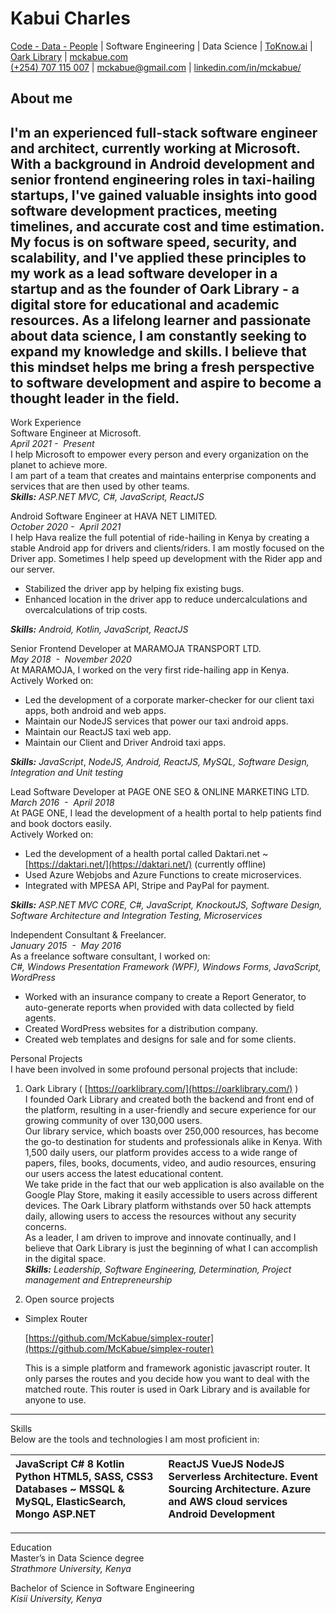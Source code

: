 # Kabui Charles  
<u>Code - Data - People</u> | Software Engineering | Data Science | [ToKnow.ai](https://toknow.ai/) | [Oark Library](https://oarklibrary.com/) | [mckabue.com](https://mckabue.com/)
<br/>[(+254) 707 115 007](tel:+254707115007) | [mckabue@gmail.com](mailto:mckabue@gmail.com) | [linkedin.com/in/mckabue/](https://www.linkedin.com/in/mckabue/)

## About me  
I'm an experienced full-stack software engineer and architect, currently working at Microsoft. With a background in Android development and senior frontend engineering roles in taxi-hailing startups, I've gained valuable insights into good software development practices, meeting timelines, and accurate cost and time estimation. My focus is on software speed, security, and scalability, and I've applied these principles to my work as a lead software developer in a startup and as the founder of Oark Library \- a digital store for educational and academic resources. As a lifelong learner and passionate about data science, I am constantly seeking to expand my knowledge and skills. I believe that this mindset helps me bring a fresh perspective to software development and aspire to become a thought leader in the field.  
---

Work Experience   
Software Engineer at Microsoft.   
*April 2021 -  Present*  
I help Microsoft to empower every person and every organization on the planet to achieve more.  
I am part of a team that creates and maintains enterprise components and services that are then used by other teams.  
***Skills:** ASP.NET MVC, C\#, JavaScript, ReactJS*

Android Software Engineer at HAVA NET LIMITED.   
*October 2020 -  April 2021*  
I help Hava realize the full potential of ride-hailing in Kenya by creating a stable Android app for drivers and clients/riders. I am mostly focused on the Driver app. Sometimes I help speed up development with the Rider app and our server.

* Stabilized the driver app by helping fix existing bugs.  
* Enhanced location in the driver app to reduce undercalculations and overcalculations of trip costs.

***Skills:** Android, Kotlin, JavaScript, ReactJS*

Senior Frontend Developer at MARAMOJA TRANSPORT LTD.   
*May 2018  -  November 2020*  
At MARAMOJA, I worked on the very first ride-hailing app in Kenya.  
Actively Worked on:

* Led the development of a corporate marker-checker for our client taxi apps, both android and web apps.  
* Maintain our NodeJS services that power our taxi android apps.  
* Maintain our ReactJS taxi web app.  
* Maintain our Client and Driver Android taxi apps.

***Skills:** JavaScript*, *NodeJS, Android, ReactJS, MySQL, Software Design, Integration and Unit testing*

Lead Software Developer at PAGE ONE SEO & ONLINE MARKETING LTD.   
*March 2016  -  April 2018*  
At PAGE ONE, I lead the development of a health portal to help patients find and book doctors easily.  
Actively Worked on: 

* Led the development of a health portal called Daktari.net \~ [https://daktari.net/](https://daktari.net/) (currently offline)  
* Used Azure Webjobs and Azure Functions to create microservices.  
* Integrated with MPESA API, Stripe and PayPal for payment.

***Skills:** ASP.NET MVC CORE, C\#, JavaScript, KnockoutJS, Software Design, Software Architecture and Integration Testing, Microservices*

Independent Consultant & Freelancer.   
*January 2015  -  May 2016*  
As a freelance software consultant, I worked on:   
*C\#, Windows Presentation Framework (WPF), Windows Forms, JavaScript, WordPress*

* Worked with an insurance company to create a Report Generator, to auto-generate reports when provided with data collected by field agents.  
* Created WordPress websites for a distribution company.  
* Created web templates and designs for sale and for some clients.

Personal Projects  
I have been involved in some profound personal projects that include:

1. Oark Library ( [https://oarklibrary.com/](https://oarklibrary.com/) )  
   I founded Oark Library and created both the backend and front end of the platform, resulting in a user-friendly and secure experience for our growing community of over 130,000 users.  
   Our library service, which boasts over 250,000 resources, has become the go-to destination for students and professionals alike in Kenya. With 1,500 daily users, our platform provides access to a wide range of papers, files, books, documents, video, and audio resources, ensuring our users access the latest educational content.  
   We take pride in the fact that our web application is also available on the Google Play Store, making it easily accessible to users across different devices. The Oark Library platform withstands over 50 hack attempts daily, allowing users to access the resources without any security concerns.  
   As a leader, I am driven to improve and innovate continually, and I believe that Oark Library is just the beginning of what I can accomplish in the digital space.  
   ***Skills:** Leadership, Software Engineering, Determination, Project management and Entrepreneurship*  
     
2. Open source projects  
* Simplex Router

  [https://github.com/McKabue/simplex-router](https://github.com/McKabue/simplex-router) 

  This is a simple platform and framework agonistic javascript router. It only parses the routes and you decide how you want to deal with the matched route. This router is used in Oark Library and is available for anyone to use.

---

Skills  
Below are the tools and technologies I am most proficient in:

| JavaScript C\# 8 Kotlin Python HTML5, SASS, CSS3 Databases \~ MSSQL & MySQL, ElasticSearch, Mongo ASP.NET | ReactJS VueJS NodeJS Serverless Architecture. Event Sourcing Architecture. Azure and AWS cloud services Android Development |
| :---- | :---- |

---

Education   
Master’s in Data Science degree  
*Strathmore University, Kenya*

Bachelor of Science in Software Engineering  
*Kisii University, Kenya*